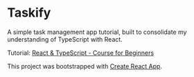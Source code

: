 # Taskify

A simple task management app tutorial, built to consolidate my understanding of TypeScript with React.

Tutorial: [React & TypeScript - Course for Beginners](https://www.youtube.com/watch?v=FJDVKeh7RJI&t=4011s)

This project was bootstrapped with [Create React App](https://github.com/facebook/create-react-app).



